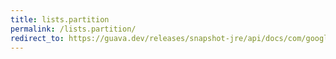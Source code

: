 ```yaml
---
title: lists.partition
permalink: /lists.partition/
redirect_to: https://guava.dev/releases/snapshot-jre/api/docs/com/google/common/collect/Lists.html#partition-java.util.List-int-
---
```

